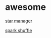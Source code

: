 # awesome

[star manager](https://app.astralapp.com/dashboard)

[spark shuffle](http://0x0fff.com/spark-architecture-shuffle/)
